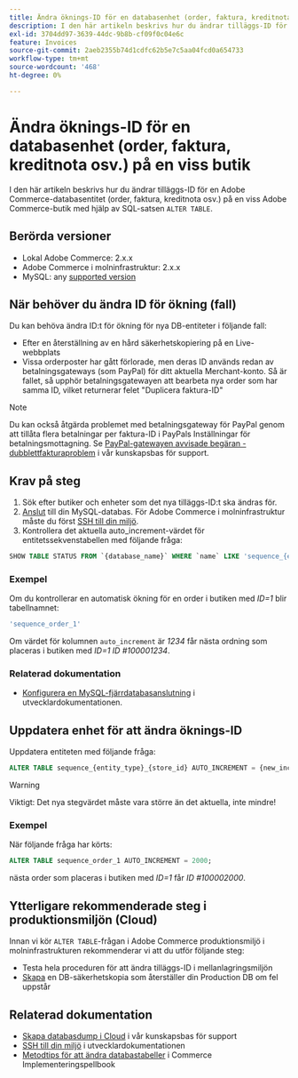 ```yaml
---
title: Ändra öknings-ID för en databasenhet (order, faktura, kreditnota osv.) på en viss butik
description: I den här artikeln beskrivs hur du ändrar tilläggs-ID för en Adobe Commerce-databasentitet (order, faktura, kreditnota osv.) på en viss Adobe Commerce-butik med SQL-satsen "ALTER TABLE".
exl-id: 3704dd97-3639-44dc-9b8b-cf09f0c04e6c
feature: Invoices
source-git-commit: 2aeb2355b74d1cdfc62b5e7c5aa04fcd0a654733
workflow-type: tm+mt
source-wordcount: '468'
ht-degree: 0%

---
```


# Ändra öknings-ID för en databasenhet (order, faktura, kreditnota osv.) på en viss butik

I den här artikeln beskrivs hur du ändrar tilläggs-ID för en Adobe Commerce-databasentitet (order, faktura, kreditnota osv.) på en viss Adobe Commerce-butik med hjälp av SQL-satsen `ALTER TABLE`.

## Berörda versioner

* Lokal Adobe Commerce: 2.x.x
* Adobe Commerce i molninfrastruktur: 2.x.x
* MySQL: any [supported version](https://experienceleague.adobe.com/en/docs/commerce-operations/installation-guide/system-requirements)

## När behöver du ändra ID för ökning (fall)

Du kan behöva ändra ID:t för ökning för nya DB-entiteter i följande fall:

* Efter en återställning av en hård säkerhetskopiering på en Live-webbplats
* Vissa orderposter har gått förlorade, men deras ID används redan av betalningsgateways (som PayPal) för ditt aktuella Merchant-konto. Så är fallet, så upphör betalningsgatewayen att bearbeta nya order som har samma ID, vilket returnerar felet &quot;Duplicera faktura-ID&quot;

>[!NOTE]
>
>Du kan också åtgärda problemet med betalningsgateway för PayPal genom att tillåta flera betalningar per faktura-ID i PayPals Inställningar för betalningsmottagning. Se [PayPal-gatewayen avvisade begäran - dubblettfakturaproblem](/help/troubleshooting/payments/paypal-gateway-rejected-request-duplicate-invoice-issue.md) i vår kunskapsbas för support.

## Krav på steg

1. Sök efter butiker och enheter som det nya tilläggs-ID:t ska ändras för.
1. [Anslut](https://experienceleague.adobe.com/en/docs/commerce-operations/installation-guide/prerequisites/database-server/mysql-remote) till din MySQL-databas. För Adobe Commerce i molninfrastruktur måste du först [SSH till din miljö](https://experienceleague.adobe.com/docs/commerce-cloud-service/user-guide/develop/secure-connections.html).
1. Kontrollera det aktuella auto\_increment-värdet för entitetssekvenstabellen med följande fråga:

```sql
SHOW TABLE STATUS FROM `{database_name}` WHERE `name` LIKE 'sequence_{entity_type}_{store_id}';
```

### Exempel

Om du kontrollerar en automatisk ökning för en order i butiken med *ID=1* blir tabellnamnet:

```sql
'sequence_order_1'
```

Om värdet för kolumnen `auto_increment` är *1234* får nästa ordning som placeras i butiken med *ID=1* *ID \#100001234*.

### Relaterad dokumentation

* [Konfigurera en MySQL-fjärrdatabasanslutning](https://experienceleague.adobe.com/en/docs/commerce-operations/installation-guide/prerequisites/database-server/mysql-remote) i utvecklardokumentationen.

## Uppdatera enhet för att ändra öknings-ID

Uppdatera entiteten med följande fråga:

```sql
ALTER TABLE sequence_{entity_type}_{store_id} AUTO_INCREMENT = {new_increment_value};
```

>[!WARNING]
>
>Viktigt: Det nya stegvärdet måste vara större än det aktuella, inte mindre!

### Exempel

När följande fråga har körts:

```sql
ALTER TABLE sequence_order_1 AUTO_INCREMENT = 2000;
```

nästa order som placeras i butiken med *ID=1* får *ID \#100002000*.

## Ytterligare rekommenderade steg i produktionsmiljön (Cloud)

Innan vi kör `ALTER TABLE`-frågan i Adobe Commerce produktionsmiljö i molninfrastrukturen rekommenderar vi att du utför följande steg:

* Testa hela proceduren för att ändra tilläggs-ID i mellanlagringsmiljön
* [Skapa](/help/how-to/general/create-database-dump-on-cloud.md) en DB-säkerhetskopia som återställer din Production DB om fel uppstår

## Relaterad dokumentation

* [Skapa databasdump i Cloud](/help/how-to/general/create-database-dump-on-cloud.md) i vår kunskapsbas för support
* [SSH till din miljö](https://experienceleague.adobe.com/docs/commerce-cloud-service/user-guide/develop/secure-connections.html) i utvecklardokumentationen
* [Metodtips för att ändra databastabeller](https://experienceleague.adobe.com/en/docs/commerce-operations/implementation-playbook/best-practices/development/modifying-core-and-third-party-tables#why-adobe-recommends-avoiding-modifications) i Commerce Implementeringspellbook
